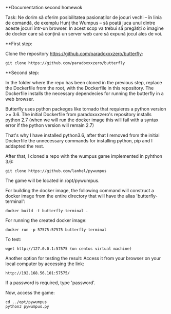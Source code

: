 **Documentation second homewok

Task: Ne dorim să oferim posibilitatea pasionaților de jocuri vechi – în linia de comandă, de exemplu Hunt the Wumpus – să poată juca unul dintre aceste jocuri într-un browser. În acest scop va trebui să pregătiți o imagine de docker care să conțină un server web care să expună jocul ales de voi.

**First step: 
    
  Clone the repository https://github.com/paradoxxxzero/butterfly:
    
    git clone https://github.com/paradoxxxzero/butterfly
   
**Second step: 

  In the folder where the repo has been cloned in the previous step, replace the Dockerfile from the root, with the Dockerfile in this repository. The Dockerfile installs the necessary dependecies for running the butterfly in a web browser. 

  Butterfly uses python packeges like tornado that requieres a python version >= 3.6. The initial Dockerfile from paradoxxxzero's repository installs python 2.7 (when we will run the docker image this will fail with a syntax error if the python version will remain 2.7)

  That's why I have installed python3.6, after that I removed from the initial Dockerfile the unnecessary commands for installing python, pip and I addapted the rest.

After that, I cloned a repo with the wumpus game implemented in pyhthon 3.6: 

    git clone https://github.com/lanhel/pywumpus

The game will be located in /opt/pywumpus.

For building the docker image, the following command will construct a docker image from the entire directory that will have the alias 'butterfly-terminal':

    docker build -t butterfly-terminal .

For running the created docker image:

    docker run -p 57575:57575 butterfly-terminal
    
To test:

    wget http://127.0.0.1:57575 (on centos virtual machine)
    
Another option for testing the result: Access it from your browser on your local computer by accessing the link:

    http://192.168.56.101:57575/
    
If a password is required, type 'password'.

Now, access the game:
  
    cd ../opt/pywumpus
    python3 pywumpus.py
